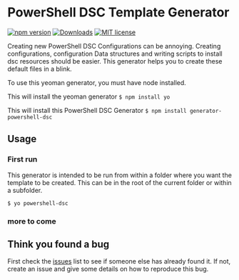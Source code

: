 # PowerShell DSC Template Generator

[![npm version](https://badge.fury.io/js/generator-powershell-dsc.svg)](http://badge.fury.io/js/generator-powershell-dsc.)
[![Downloads](http://img.shields.io/npm/dm/generator-powershell-dsc.svg)](https://npmjs.org/package/generator-powershell-dsc.)
[![MIT license](https://img.shields.io/npm/l/express.svg)](https://github.com/andikrueger/generator-powershell-dsc/blob/master/LICENSE)

Creating new PowerShell DSC Configurations can be annoying. Creating configurations, configuration Data structures and writing scripts to install dsc resources should be easier. This generator helps you to create these default files in a blink.

To use this yeoman generator, you must have node installed.

This will install the yeoman generator
`$ npm install yo`

This will install this PowerShell DSC Generator
`$ npm install generator-powershell-dsc`

## Usage

### First run

This generator is intended to be run from within a folder where you want the template to be created. This can be in the root of the current folder or within a subfolder.

`$ yo powershell-dsc`

### more to come

## Think you found a bug

First check the [issues](https://github.com/andikrueger/azure-naming-conventions/issues) list to see if someone else has already found it. If not, create an issue and give some details on how to reproduce this bug.
